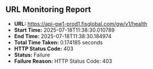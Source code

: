 ## URL Monitoring Report

- **URL:** https://api-gw1-prod1.fisglobal.com/gw/v1/health
- **Start Time:** 2025-07-18T11:38:30.010789
- **End Time:** 2025-07-18T11:38:30.184974
- **Total Time Taken:** 0.174185 seconds
- **HTTP Status Code:** 403
- **Status:** Failure
- **Failure Reason:** HTTP Status Code: 403

